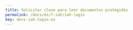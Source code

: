 ```yaml
---
title: Solicitar clave para leer documentos protegidos
permalink: /docs/es/7-iah/iah-login
key: docs-iah-login-es
---
```

